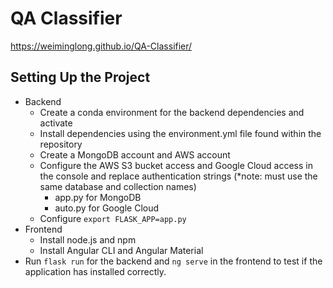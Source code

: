 # QA Classifier
https://weiminglong.github.io/QA-Classifier/
## Setting Up the Project
- Backend
  - Create a conda environment for the backend dependencies and activate 
  - Install dependencies using the environment.yml file found within the repository
  - Create a MongoDB account and AWS account
  - Configure the AWS S3 bucket access and Google Cloud access in the console and replace authentication strings (*note: must use the same database and collection names)
    - app.py for MongoDB
    - auto.py for Google Cloud
  - Configure `export FLASK_APP=app.py`
- Frontend
  - Install node.js and npm
  - Install Angular CLI and Angular Material 
- Run `flask run` for the backend and `ng serve` in the frontend to test if the application has installed correctly.
